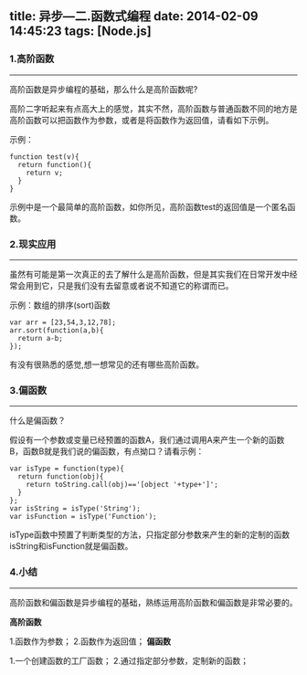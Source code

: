title: 异步—二.函数式编程
date: 2014-02-09 14:45:23
tags: [Node.js]
---

### 1.高阶函数
---
高阶函数是异步编程的基础，那么什么是高阶函数呢?

高阶二字听起来有点高大上的感觉，其实不然，高阶函数与普通函数不同的地方是高阶函数可以把函数作为参数，或者是将函数作为返回值，请看如下示例。

示例：
```
function test(v){
  return function(){
    return v;
  }
}
```
示例中是一个最简单的高阶函数，如你所见，高阶函数test的返回值是一个匿名函数。

### 2.现实应用
---
虽然有可能是第一次真正的去了解什么是高阶函数，但是其实我们在日常开发中经常会用到它，只是我们没有去留意或者说不知道它的称谓而已。

示例：数组的排序(sort)函数
```
var arr = [23,54,3,12,78];
arr.sort(function(a,b){
  return a-b;
});
```
有没有很熟悉的感觉,想一想常见的还有哪些高阶函数。

### 3.偏函数
---
什么是偏函数？

假设有一个参数或变量已经预置的函数A，我们通过调用A来产生一个新的函数B，函数B就是我们说的偏函数，有点拗口？请看示例：
```
var isType = function(type){
  return function(obj){
    return toString.call(obj)=='[object '+type+']';
  }
};
var isString = isType('String');
var isFunction = isType('Function');
```
isType函数中预置了判断类型的方法，只指定部分参数来产生的新的定制的函数isString和isFunction就是偏函数。

### 4.小结
---
高阶函数和偏函数是异步编程的基础，熟练运用高阶函数和偏函数是非常必要的。

__高阶函数__

1.函数作为参数；
2.函数作为返回值；
__偏函数__

1.一个创建函数的工厂函数；
2.通过指定部分参数，定制新的函数；